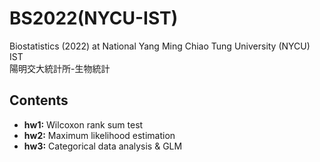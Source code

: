 # BS2022(NYCU-IST)
Biostatistics (2022) at National Yang Ming Chiao Tung University (NYCU) IST<br>
陽明交大統計所-生物統計<br>

## Contents
* **hw1:** Wilcoxon rank sum test
* **hw2:** Maximum likelihood estimation
* **hw3:** Categorical data analysis & GLM

<!--
## Term Project
-->

